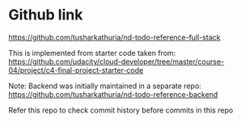 # Github link

https://github.com/tusharkathuria/nd-todo-reference-full-stack

This is implemented from starter code taken from: https://github.com/udacity/cloud-developer/tree/master/course-04/project/c4-final-project-starter-code

Note: Backend was initially maintained in a separate repo: https://github.com/tusharkathuria/nd-todo-reference-backend

Refer this repo to check commit history before commits in this repo
